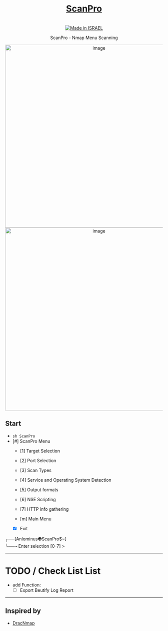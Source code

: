 <div align="center">

# [ScanPro](https://github.com/Anlominus/ScanPro)
    
  <a href=""><br><img title="Made in ISRAEL" src="https://img.shields.io/badge/MADE%20IN-ISRAEL-blue?style=for-the-badge"></a>

ScanPro - Nmap Menu Scanning

<img width="584" alt="image" src="https://user-images.githubusercontent.com/51442719/168449267-f6797ddf-c870-4b43-b25b-835f7d756157.png">

<img width="584" alt="image" src="https://user-images.githubusercontent.com/51442719/168449232-8355cb78-e687-4611-813e-c4f66ba03754.png">

</div>
    
## Start
- `sh ScanPro`
- [#] ScanPro Menu  
    - [1] Target Selection
    - [2] Port Selection
    - [3] Scan Types
    - [4] Service and Operating System Detection
    - [5] Output formats
    - [6] NSE Scripting
    - [7] HTTP info gathering

    - [m] Main Menu
    - [x] Exit


┌──[Anlominus👽ScanPro$~]  
└──╼ Enter selection [0-7] >

---

# TODO / Check List List
- add Function: 
    - [ ] Export Beutify Log Report
---
## Inspired by
- [DracNmap](https://github.com/screetsec/Dracnmap)
